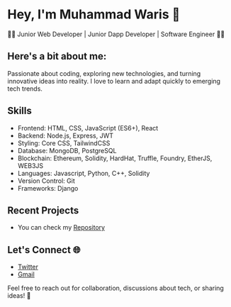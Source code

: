 # Hey, I'm Muhammad Waris 👋

**👨‍💻** Junior Web Developer | Junior Dapp Developer | Software Engineer **👨‍🎓**

## Here's a bit about me:
Passionate about coding, exploring new technologies, and turning innovative ideas into reality. I love to learn and adapt quickly to emerging tech trends.

## Skills
- Frontend: HTML, CSS, JavaScript (ES6+), React
- Backend: Node.js, Express, JWT
- Styling: Core CSS, TailwindCSS
- Database: MongoDB, PostgreSQL
- Blockchain: Ethereum, Solidity, HardHat, Truffle, Foundry, EtherJS, WEB3JS
- Languages: Javascript, Python, C++, Solidity
- Version Control: Git
- Frameworks: Django

## Recent Projects
- You can check my [Repository](https://github.com/mwaris390?tab=repositories)

## Let's Connect 🌐
- [Twitter](https://twitter.com/mwaris390)
- [Gmail](mwaris390@gmail.com)

Feel free to reach out for collaboration, discussions about tech, or sharing ideas! 🚀
